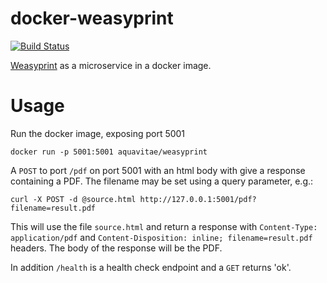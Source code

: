 # docker-weasyprint

[![Build Status](https://travis-ci.org/aquavitae/docker-weasyprint.svg?branch=master)](https://travis-ci.org/aquavitae/docker-weasyprint)

[Weasyprint](http://weasyprint.org/) as a microservice in a docker image.

# Usage

Run the docker image, exposing port 5001

```
docker run -p 5001:5001 aquavitae/weasyprint
```

A `POST` to port `/pdf` on port 5001 with an html body with give a response containing a PDF. The filename may be set using a query parameter, e.g.:

```
curl -X POST -d @source.html http://127.0.0.1:5001/pdf?filename=result.pdf
```

This will use the file `source.html` and return a response with `Content-Type: application/pdf` and `Content-Disposition: inline; filename=result.pdf` headers.  The body of the response will be the PDF.

In addition `/health` is a health check endpoint and a `GET` returns 'ok'.
